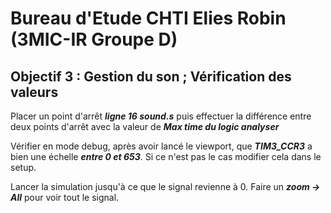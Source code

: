 # Bureau d'Etude CHTI Elies Robin (3MIC-IR Groupe D)
## Objectif 3 : Gestion du son ; Vérification des valeurs

Placer un point d'arrêt ***ligne 16 sound.s*** puis effectuer la différence entre deux points d'arrêt avec la valeur de ***Max time du logic analyser***

Vérifier en mode debug, après avoir lancé le viewport, que ***TIM3_CCR3*** a bien une échelle ***entre 0 et 653***. Si ce n'est pas le cas modifier cela dans le setup.

Lancer la simulation jusqu'à ce que le signal revienne à 0. Faire un ***zoom -> All*** pour voir tout le signal.
